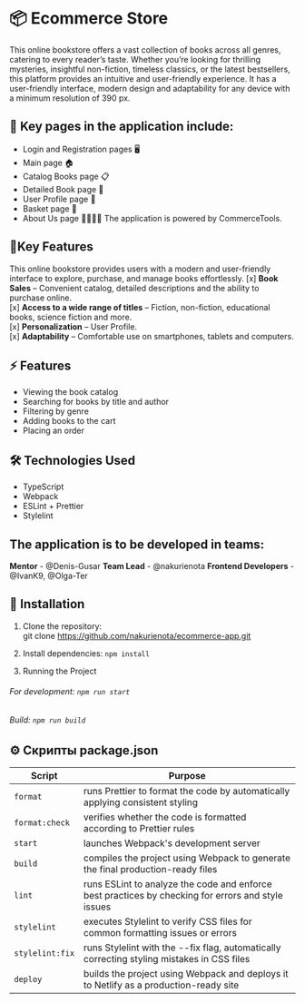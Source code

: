 # 📦 Ecommerce Store
This online bookstore offers a vast collection of books across all genres, catering to every reader’s taste. Whether you’re looking for thrilling mysteries, insightful non-fiction, timeless classics, or the latest bestsellers, this platform provides an intuitive and user-friendly experience. It has a user-friendly interface, modern design and adaptability for any device with a minimum resolution of 390 px.

## 📖 Key pages in the application include:
* Login and Registration pages 🖥️
* Main page 🏠
* Catalog Books page 📋
* Detailed Book page 🔎
* User Profile page 👤
* Basket page 🛒
* About Us page 🙋‍♂️🙋‍♀️
The application is powered by CommerceTools.

## 🌟Key Features
This online bookstore provides users with a modern and user-friendly interface to explore, purchase, and manage books effortlessly. 
[x] **Book Sales** – Convenient catalog, detailed descriptions and the ability to purchase online.  
[x] **Access to a wide range of titles** – Fiction, non-fiction, educational books, science fiction and more.  
[x] **Personalization** – User Profile.  
[x] **Adaptability** – Comfortable use on smartphones, tablets and computers.  

## ⚡ Features
* Viewing the book catalog
* Searching for books by title and author
*  Filtering by genre
* Adding books to the cart
* Placing an order

## 🛠️ Technologies Used
* TypeScript
* Webpack
* ESLint + Prettier
* Stylelint

## The application is to be developed in teams: 
**Mentor** - @Denis-Gusar
**Team Lead** - @nakurienota
**Frontend Developers** - @IvanK9, @Olga-Ter

## 🔧 Installation  
1. Clone the repository:  
   git clone https://github.com/nakurienota/ecommerce-app.git

2. Install dependencies:
`npm install`

3. Running the Project
###### For development:  ```npm run start```
###### Build: ```npm run build```

## ⚙️ Скрипты package.json
|Script| Purpose
|-|--------|
|```format```|runs Prettier to format the code by automatically applying consistent styling|
|```format:check```|verifies whether the code is formatted according to Prettier rules|
|```start```|launches Webpack's development server|
|```build```|compiles the project using Webpack to generate the final production-ready files|
|```lint```|runs ESLint to analyze the code and enforce best practices by checking for errors and style issues|
|```stylelint```|executes Stylelint to verify CSS files for common formatting issues or errors|
|```stylelint:fix```|runs Stylelint with the --fix flag, automatically correcting styling mistakes in CSS files|
|```deploy```|builds the project using Webpack and deploys it to Netlify as a production-ready site|